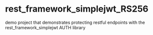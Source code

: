 # rest_framework_simplejwt_RS256
demo project that demonstrates protecting restful endpoints with the rest_framework_simplejwt AUTH library
